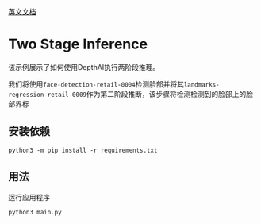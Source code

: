 [英文文档](README.md)

# Two Stage Inference

该示例展示了如何使用DepthAI执行两阶段推理。

我们将使用`face-detection-retail-0004`检测脸部并将其`landmarks-regression-retail-0009`作为第二阶段推断，该步骤将检测检测到的脸部上的脸部界标

## 安装依赖

```
python3 -m pip install -r requirements.txt
```

## 用法

运行应用程序

```
python3 main.py
```